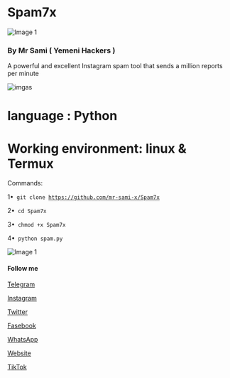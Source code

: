 # Spam7x
![Image 1](https://raw.githubusercontent.com/mr-sami-x/admin-ye/main/PicsArt_04-05-03.17.28~2.png)
### By Mr Sami ( Yemeni Hackers ) 


A powerful and excellent Instagram spam tool that sends a million reports per minute

![imgas](https://c.top4top.io/p_2328d64qa1.jpg)

# language : Python
 

# Working environment: linux & Termux
Commands:

1•<code> git clone https://github.com/mr-sami-x/Spam7x</code>

2•<code> cd Spam7x</code>

3•<code> chmod +x Spam7x</code>

4•<code> python spam.py</code>

![Image 1](
https://c.top4top.io/p_2328d64qa1.jpg)
#### Follow me

[Telegram](https://t.me/TYG_TEAM)

[Instagram](https://instagram.com/cyber_77k)

[Twitter](https://twitter.com/Sami_Soft0)

[Fasebook](https://m.facebook.com/TYGTEAM)

[WhatsApp](https://chat.whatsapp.com/FQwDabtQ9iTEuK5L2yyC6u)

[Website](https://cyberyemen.blogspot.com)

[TikTok](tiktok.com/@cyber_77k)
